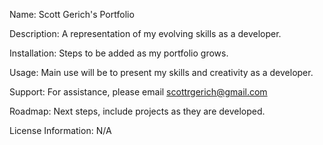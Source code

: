 Name: Scott Gerich's Portfolio

Description: A representation of my evolving skills as a developer.

Installation: Steps to be added as my portfolio grows.

Usage: Main use will be to present my skills and creativity as a developer. 

Support: For assistance, please email scottrgerich@gmail.com

Roadmap: Next steps, include projects as they are developed. 

License Information: N/A
